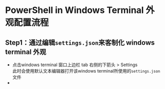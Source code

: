 # PowerShell in Windows Terminal 外观配置流程

## Step1：通过编辑`settings.json`来客制化 windows terminal 外观
- 点击windows terminal 窗口上边栏 tab 右侧的下箭头 > Settings  
  此时会使用默认文本编辑器打开该windows terminal所使用的`settings.json`文件  
- 

